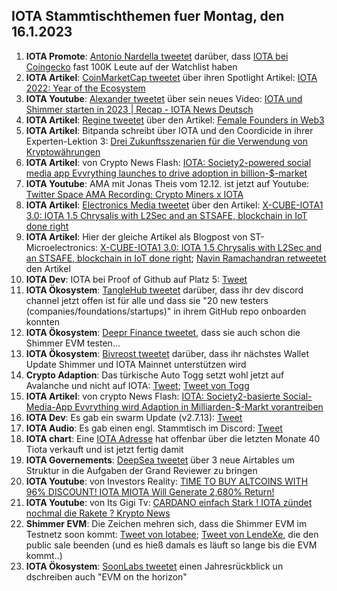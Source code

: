 ## IOTA Stammtischthemen fuer Montag, den 16.1.2023

1. **IOTA Promote**: [Antonio Nardella tweetet](https://twitter.com/antonionardella/status/1612392235232030722?s=20&t=BTWB4TNFQ8xzk0Uiu_GF7g) darüber, dass [IOTA bei Coingecko](https://www.coingecko.com/en/coins/iota) fast 100K Leute auf der Watchlist haben
2. **IOTA Artikel**: [CoinMarketCap tweetet](https://twitter.com/CoinMarketCap/status/1612713354337943554?s=20&t=BTWB4TNFQ8xzk0Uiu_GF7g) über ihren Spotlight Artikel: [IOTA 2022: Year of the Ecosystem](https://coinmarketcap.com/community/articles/63b6a619122d9f2790aadc0d)
3. **IOTA Youtube**: [Alexander tweetet](https://twitter.com/shortaktien/status/1612467688609091585?s=20&t=BTWB4TNFQ8xzk0Uiu_GF7g) über sein neues Video: [IOTA und Shimmer starten in 2023 | Recap - IOTA News Deutsch](https://www.youtube.com/watch?v=nYtEjTQLEXA)
4. **IOTA Artikel**: [Regine tweetet](https://twitter.com/Energine/status/1612495781121908742?s=20&t=BTWB4TNFQ8xzk0Uiu_GF7g) über den Artikel: [Female Founders in Web3](https://blockchain.digital-bb.de/en/female-founders-in-web3)
5. **IOTA Artikel**: Bitpanda schreibt über IOTA und den Coordicide in ihrer Experten-Lektion 3: [Drei Zukunftsszenarien für die Verwendung von Kryptowährungen](https://www.bitpanda.com/academy/de/lektionen/drei-zukunftsszenarien-fur-die-verwendung-von-kryptowahrungen/)
6. **IOTA Artikel**: von Crypto News Flash: [IOTA: Society2-powered social media app Evvrything launches to drive adoption in billion-$-market](https://www.crypto-news-flash.com/iota-society2-powered-social-media-app-evvrything-launches-to-drive-adoption-in-billion-market/)
7. **IOTA Youtube**: AMA mit Jonas Theis vom 12.12. ist jetzt auf Youtube: [Twitter Space AMA Recording: Crypto Miners x IOTA](https://www.youtube.com/watch?v=tmQWNKO1k4o)
8. **IOTA Artikel**: [Electronics Media tweetet](https://twitter.com/electronics_med/status/1612719660201566209?s=20&t=r02r21sq5gmZpM_SQeTBsQ) über den Artikel: [X-CUBE-IOTA1 3.0: IOTA 1.5 Chrysalis with L2Sec and an STSAFE, blockchain in IoT done right](https://www.electronicsmedia.info/2023/01/10/x-cube-iota1-3-0-iota-1-5-chrysalis-with-l2sec-and-an-stsafe-blockchain-in-iot-done-right/)
9. **IOTA Artikel**: Hier der gleiche Artikel als Blogpost von ST-Microelectronics: [X-CUBE-IOTA1 3.0: IOTA 1.5 Chrysalis with L2Sec and an STSAFE, blockchain in IoT done right](https://blog.st.com/iota/); [Navin Ramachandran retweetet](https://twitter.com/navinram999/status/1612753469685006337?s=20&t=r02r21sq5gmZpM_SQeTBsQ) den Artikel
10. **IOTA Dev**: IOTA bei Proof of Github auf Platz 5: [Tweet](https://twitter.com/ProofofGitHub/status/1612720916286377985?s=20&t=r02r21sq5gmZpM_SQeTBsQ)
11. **IOTA Ökosystem**: [TangleHub tweetet](https://twitter.com/Tanglehub_eu/status/1612769938074116098?s=20&t=r02r21sq5gmZpM_SQeTBsQ) darüber, dass ihr dev discord channel jetzt offen ist für alle und dass sie "20 new testers (companies/foundations/startups)" in ihrem GitHub repo onboarden konnten
12. **IOTA Ökosystem**: [Deepr Finance tweetet](https://twitter.com/DeeprFinance/status/1612801148133548032?s=20&t=j0-mVcs1aHeiybQcj81B0w), dass sie auch schon die Shimmer EVM testen...
13. **IOTA Ökosystem**: [Bivreost tweetet](https://twitter.com/bivreost/status/1612870701089693696?s=20&t=HiXdUCmUnyQD0B7HCquNFg) darüber, dass ihr nächstes Wallet Update Shimmer und IOTA Mainnet unterstützen wird
14. **Crypto Adaption**: Das türkische Auto Togg setzt wohl jetzt auf Avalanche und nicht auf IOTA: [Tweet](https://twitter.com/moonbaklava/status/1612851349682622464?s=20&t=HiXdUCmUnyQD0B7HCquNFg); [Tweet von Togg](https://twitter.com/Togg2022/status/1612722703798046721?s=20&t=HiXdUCmUnyQD0B7HCquNFg)
15. **IOTA Artikel**: von crypto News Flash: [IOTA: Society2-basierte Social-Media-App Evvrything wird Adaption in Milliarden-$-Markt vorantreiben](https://www.crypto-news-flash.com/de/iota-society2-basierte-social-media-app-evvrything-wird-adaption-in-milliarden-markt-vorantreiben/#)
16. **IOTA Dev**: Es gab ein swarm Update (v2.7.13): [Tweet](https://twitter.com/tanglebay/status/1612950837403471872?s=20&t=kDycjBExMf9J86JMh6v4ZA)
17. **IOTA Audio**: Es gab einen engl. Stammtisch im Discord: [Tweet](https://twitter.com/Deep_Sea_Iotan/status/1612845898219806722?s=20&t=kDycjBExMf9J86JMh6v4ZA)
18. **IOTA chart**: Eine [IOTA Adresse](https://thetangle.org/address/iota1qqk3ncqdghex02tpnmsl3fwq4qstcl0wgurqc8ru4cdungwq696jk8htadc) hat offenbar über die letzten Monate 40 Tiota verkauft und ist jetzt fertig damit
19. **IOTA Governements**: [DeepSea tweetet](https://twitter.com/Deep_Sea_Iotan/status/1612864216834215936?s=20&t=kDycjBExMf9J86JMh6v4ZA) über 3 neue Airtables um Struktur in die Aufgaben der Grand Reviewer zu bringen
20. **IOTA Youtube**: von Investors Reality: [TIME TO BUY ALTCOINS WITH 96% DISCOUNT! IOTA MIOTA Will Generate 2,680% Return!](https://www.youtube.com/watch?v=U0r5y2bri80)
21. **IOTA Youtube**: von Its Gigi Tv: [CARDANO einfach Stark ! IOTA zündet nochmal die Rakete ? Krypto News](https://www.youtube.com/watch?v=OFkVAfMMXmU)
22. **Shimmer EVM**: Die Zeichen mehren sich, dass die Shimmer EVM im Testnetz soon kommt: [Tweet von Iotabee](https://twitter.com/iotabee/status/1613080500490600450?s=20&t=j4L7-YtdYMNCfBnJVtYeoA); [Tweet von LendeXe](https://twitter.com/LendeXeFinance/status/1612901369882484768?s=20&t=j4L7-YtdYMNCfBnJVtYeoA), die den public sale beenden (und es hieß damals es läuft so lange bis die EVM kommt..)
23. **IOTA Ökosystem**: [SoonLabs tweetet](https://twitter.com/soon_labs/status/1613059246966571014?s=20&t=j4L7-YtdYMNCfBnJVtYeoA) einen Jahresrückblick un dschreiben auch "EVM on the horizon"
